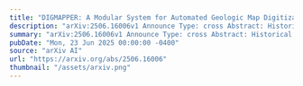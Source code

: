 ```yaml
---
title: "DIGMAPPER: A Modular System for Automated Geologic Map Digitization"
description: "arXiv:2506.16006v1 Announce Type: cross Abstract: Historical geologic maps contain rich geospatial information, such as rock units, faults, folds, and bedding planes, that is critical for assessing mineral resources essential to renewable energy, electric vehicles, and national security. However, digitizing maps remains a labor-intensive and time-consuming task. We present DIGMAPPER, a modular, scalable system developed in collaboration with the United States Geological Survey (USGS) to automate the digitization of geologic maps. DIGMAPPER features a fully dockerized, workflow-orchestrated architecture that integrates state-of-the-art deep learning models for map layout analysis, feature extraction, and georeferencing. To overcome challenges such as limited training data and complex visual content, our system employs innovative techniques, including in-context learning with large language models, synthetic data generation, and transformer-based models. Evaluations on over 100 annotated maps from the DARPA-USGS dataset demonstrate high accuracy across polygon, line, and point feature extraction, and reliable georeferencing performance. Deployed at USGS, DIGMAPPER significantly accelerates the creation of analysis-ready geospatial datasets, supporting national-scale critical mineral assessments and broader geoscientific applications."
summary: "arXiv:2506.16006v1 Announce Type: cross Abstract: Historical geologic maps contain rich geospatial information, such as rock units, faults, folds, and bedding planes, that is critical for assessing mineral resources essential to renewable energy, electric vehicles, and national security. However, digitizing maps remains a labor-intensive and time-consuming task. We present DIGMAPPER, a modular, scalable system developed in collaboration with the United States Geological Survey (USGS) to automate the digitization of geologic maps. DIGMAPPER features a fully dockerized, workflow-orchestrated architecture that integrates state-of-the-art deep learning models for map layout analysis, feature extraction, and georeferencing. To overcome challenges such as limited training data and complex visual content, our system employs innovative techniques, including in-context learning with large language models, synthetic data generation, and transformer-based models. Evaluations on over 100 annotated maps from the DARPA-USGS dataset demonstrate high accuracy across polygon, line, and point feature extraction, and reliable georeferencing performance. Deployed at USGS, DIGMAPPER significantly accelerates the creation of analysis-ready geospatial datasets, supporting national-scale critical mineral assessments and broader geoscientific applications."
pubDate: "Mon, 23 Jun 2025 00:00:00 -0400"
source: "arXiv AI"
url: "https://arxiv.org/abs/2506.16006"
thumbnail: "/assets/arxiv.png"
---
```


